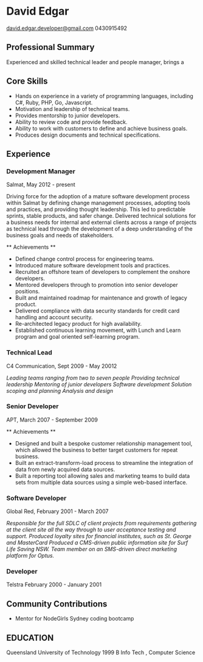 # David Edgar
david.edgar.developer@gmail.com
0430915492

## Professional Summary
Experienced and skilled technical leader and people manager, brings a

## Core Skills

* Hands on experience in a variety of programming languages, including C#, Ruby, PHP, Go, Javascript.
* Motivation and leadership of technical teams.
* Provides mentorship to junior developers.
* Ability to review  code and provide feedback.
* Ability to work with customers to define and achieve business goals.
* Produces design documents and technical specifications.



## Experience
### Development Manager
Salmat,
May 2012 - present

Driving force for the adoption of a mature software development process within Salmat by defining change management processes, adopting tools and practices, and providing thought leadership. This led to predictable sprints, stable products, and safer change. Delivered technical solutions for a business needs for internal and external clients across a range of projects as technical lead through the development of a deep understanding of the business goals and needs of stakeholders.

** Achievements **
* Defined change control process for engineering teams.
* Introduced mature software development tools and practices.
* Recruited an offshore team of developers to complement the onshore developers.
* Mentored developers through to promotion into senior developer positions.
* Built and maintained roadmap for maintenance and growth of legacy product.
* Delivered compliance with data security standards for credit card handling and account security.
* Re-architected legacy product for high availability.
* Established continuous learning movement, with Lunch and Learn program and goal oriented self-learning program.



### Technical Lead
C4 Communication,
Sept 2009 - May 20012

*Leading teams ranging from two to seven people Providing technical leadership Mentoring of junior developers Software development Solution scoping and planning Analysis and design*

### Senior Developer
APT,
March 2007 - September 2009

** Achievements **
* Designed and built a bespoke customer relationship management tool, which allowed the business to better target customers for repeat business.
* Built an extract-transform-load process to streamline the integration of data from newly acquired data sources.
* Built a reporting tool allowing sales and marketing teams to build data sets from multiple data sources using a simple web-based interface.



### Software Developer
Global Red,
February 2001 - March 2007

*Responsible for the full SDLC of client projects from requirements gathering at the client site all the way through to user acceptance testing and support. Produced loyalty sites for financial institutes, such as St. George and MasterCard Produced a CMS-driven public information site for Surf Life Saving NSW. Team member on an SMS-driven direct marketing platform for Optus.*

### Developer
Telstra
February 2000 - January 2001

## Community Contributions
* Mentor for NodeGirls Sydney coding bootcamp

## EDUCATION
Queensland University of Technology 1999
B Info Tech , Computer Science
